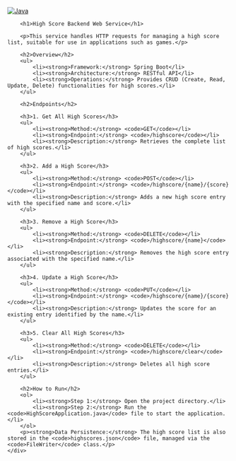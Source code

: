 [![Java](https://img.shields.io/badge/Java-007396?style=for-the-badge&logo=java&logoColor=white)](https://www.oracle.com/java/)


        <h1>High Score Backend Web Service</h1>

        <p>This service handles HTTP requests for managing a high score list, suitable for use in applications such as games.</p>

        <h2>Overview</h2>
        <ul>
            <li><strong>Framework:</strong> Spring Boot</li>
            <li><strong>Architecture:</strong> RESTful API</li>
            <li><strong>Operations:</strong> Provides CRUD (Create, Read, Update, Delete) functionalities for high scores.</li>
        </ul>

        <h2>Endpoints</h2>

        <h3>1. Get All High Scores</h3>
        <ul>
            <li><strong>Method:</strong> <code>GET</code></li>
            <li><strong>Endpoint:</strong> <code>/highscore</code></li>
            <li><strong>Description:</strong> Retrieves the complete list of high scores.</li>
        </ul>

        <h3>2. Add a High Score</h3>
        <ul>
            <li><strong>Method:</strong> <code>POST</code></li>
            <li><strong>Endpoint:</strong> <code>/highscore/{name}/{score}</code></li>
            <li><strong>Description:</strong> Adds a new high score entry with the specified name and score.</li>
        </ul>

        <h3>3. Remove a High Score</h3>
        <ul>
            <li><strong>Method:</strong> <code>DELETE</code></li>
            <li><strong>Endpoint:</strong> <code>/highscore/{name}</code></li>
            <li><strong>Description:</strong> Removes the high score entry associated with the specified name.</li>
        </ul>

        <h3>4. Update a High Score</h3>
        <ul>
            <li><strong>Method:</strong> <code>PUT</code></li>
            <li><strong>Endpoint:</strong> <code>/highscore/{name}/{score}</code></li>
            <li><strong>Description:</strong> Updates the score for an existing entry identified by the name.</li>
        </ul>

        <h3>5. Clear All High Scores</h3>
        <ul>
            <li><strong>Method:</strong> <code>DELETE</code></li>
            <li><strong>Endpoint:</strong> <code>/highscore/clear</code></li>
            <li><strong>Description:</strong> Deletes all high score entries.</li>
        </ul>

        <h2>How to Run</h2>
        <ol>
            <li><strong>Step 1:</strong> Open the project directory.</li>
            <li><strong>Step 2:</strong> Run the <code>HighScoreApplication.java</code> file to start the application.</li>
        </ol>
        <p><strong>Data Persistence:</strong> The high score list is also stored in the <code>highscores.json</code> file, managed via the <code>FileWriter</code> class.</p>
    </div>

